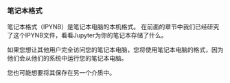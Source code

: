 ### 笔记本格式

笔记本格式（IPYNB）是笔记本电脑的本机格式。 在前面的章节中我们已经研究了这个IPYNB文件，看看Jupyter为你的笔记本存储了什么。

如果您想让其他用户完全访问您的笔记本电脑，您将使用笔记本电脑的格式，因为他们会从他们的系统中运行您的笔记本电脑。

您也可能想要将其保存在另一个介质中。